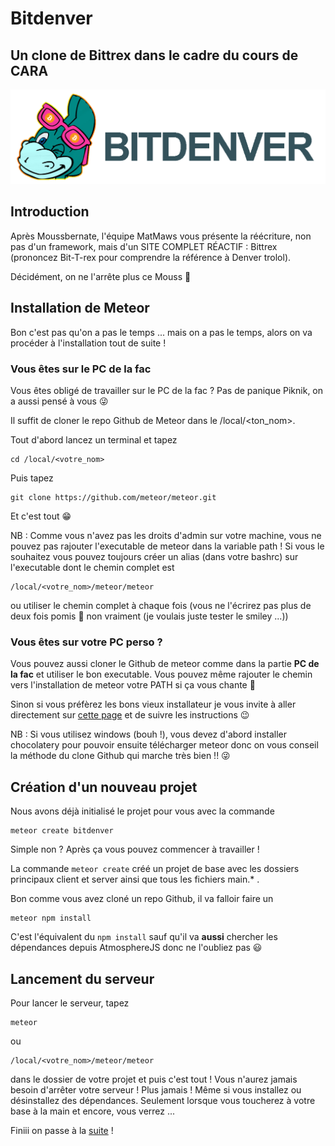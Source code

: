 # Bitdenver

## Un clone de Bittrex dans le cadre du cours de CARA

![logo](public/img/denverlogo.png)

## Introduction

Après Moussbernate, l'équipe MatMaws vous présente la réécriture, non pas d'un framework, mais d'un SITE COMPLET RÉACTIF : Bittrex (prononcez Bit-T-rex pour comprendre la référence à Denver trolol).

Décidément, on ne l'arrête plus ce Mouss 👳

## Installation de Meteor

Bon c'est pas qu'on a pas le temps ... mais on a pas le temps, alors on va procéder à l'installation tout de suite !

### Vous êtes sur le PC de la fac

Vous êtes obligé de travailler sur le PC de la fac ? Pas de panique Piknik, on a aussi pensé à vous 😜

Il suffit de cloner le repo Github de Meteor dans le /local/<ton_nom>.

Tout d'abord lancez un terminal et tapez

```Shell
cd /local/<votre_nom>
```

Puis tapez

```Shell
git clone https://github.com/meteor/meteor.git
```

Et c'est tout 😁

NB : Comme vous n'avez pas les droits d'admin sur votre machine, vous ne pouvez pas rajouter l'executable de meteor dans la variable path ! Si vous le souhaitez vous pouvez toujours créer un alias (dans votre bashrc) sur l'executable dont le chemin complet est

```Shell
/local/<votre_nom>/meteor/meteor
```

ou utiliser le chemin complet à chaque fois (vous ne l'écrirez pas plus de deux fois pomis 🤞 non vraiment (je voulais juste tester le smiley ...))

### Vous êtes sur votre PC perso ?

Vous pouvez aussi cloner le Github de meteor comme dans la partie **PC de la fac** et utiliser le bon executable. Vous pouvez même rajouter le chemin vers l'installation de meteor votre PATH si ça vous chante 👀

Sinon si vous préfèrez les bons vieux installateur je vous invite à aller directement sur [cette page](https://www.meteor.com/install) et de suivre les instructions 😉

NB : Si vous utilisez windows (bouh !), vous devez d'abord installer chocolatery pour pouvoir ensuite télécharger meteor donc on vous conseil la méthode du clone Github qui marche très bien !! 😜

## Création d'un nouveau projet

Nous avons déjà initialisé le projet pour vous avec la commande

```Shell
meteor create bitdenver
```

Simple non ? Après ça vous pouvez commencer à travailler !

La commande `meteor create` créé un projet de base avec les dossiers principaux client et server ainsi que tous les fichiers main.\* .

Bon comme vous avez cloné un repo Github, il va falloir faire un

```Shell
meteor npm install
```

C'est l'équivalent du `npm install` sauf qu'il va **aussi** chercher les dépendances depuis AtmosphereJS donc ne l'oubliez pas 😃

## Lancement du serveur

Pour lancer le serveur, tapez

```Shell
meteor
```

ou

```Shell
/local/<votre_nom>/meteor/meteor
```

dans le dossier de votre projet et puis c'est tout ! Vous n'aurez jamais besoin d'arrêter votre serveur ! Plus jamais ! Même si vous installez ou désinstallez des dépendances.
Seulement lorsque vous toucherez à votre base à la main et encore, vous verrez ...

Finiii on passe à la [suite](FEATURES.md) !
